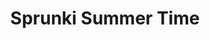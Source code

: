 ---
slug: sprunki-summer-time
title: Sprunki Summer Time
description: "Sprunki Summer Time is an exciting online game. Play for free directly in your browser!"
icon: /images/popular_mods/Sprunki Summer Time.png
url: https://wowtbc.net/sprunkin/summer-time1/index.html
previewImage: /images/popular_mods/Sprunki Summer Time.png
type: popular mods

# SEO配置
seo:
  title: "Sprunki Summer Time - Play Free Online Game | Fun Browser Games"
  description: "Sprunki Summer Time - Play this fun online game for free in your browser. No download required!"
  ogImage: "/images/popular_mods/Sprunki Summer Time.png"
  keywords: "sprunki-summer-time, online game, browser game, free game, popular mods game, play online"

videoUrls:
  - https://www.youtube.com/embed/example1
  - https://www.youtube.com/embed/example2

whyPlay:
  title: "Why Play Sprunki Summer Time?"
  items:
    - "Immersive Gameplay: Sprunki Summer Time offers an engaging and immersive gaming experience that will keep you entertained for hours"
    - "Challenging Levels: Test your skills with increasingly difficult challenges and obstacles"
    - "Beautiful Graphics: Enjoy stunning visuals and smooth animations that bring the game world to life"
    - "Regular Updates: New content and features are added regularly to keep the game fresh and exciting"
    - "Free to Play: Experience all the fun without spending a penny"
    - "Community Features: Connect with other players, share strategies, and compete for high scores"
    - "Cross-Platform: Play on any device with a web browser, no downloads required"

features:
  title: "Key Features of Sprunki Summer Time"
  image: "/images/popular_mods/Sprunki Summer Time.png"
  items:
    - "Intuitive Controls: Easy to learn controls make Sprunki Summer Time accessible for players of all skill levels"
    - "Multiple Game Modes: Enjoy various gameplay options that provide different challenges and experiences"
    - "Character Customization: Personalize your gaming experience with unique characters and items"
    - "Achievement System: Complete special tasks to earn rewards and recognition"
    - "Leaderboards: Compete with players worldwide and see who can achieve the highest scores"

characteristics:
  title: "Game Characteristics"
  image: "/images/popular_mods/Sprunki Summer Time.png"
  items:
    - "Genre: Popular mods game with elements of strategy and skill"
    - "Difficulty: Suitable for both casual gamers and those seeking a challenge"
    - "Play Time: Quick sessions or extended gameplay, depending on your preference"
    - "Art Style: Vibrant and engaging visuals that enhance the gaming experience"
    - "Sound Design: Immersive audio that complements the gameplay perfectly"

info: "Sprunki Summer Time is an exciting online game that offers players a unique and engaging gaming experience. With its intuitive controls, stunning visuals, and challenging gameplay, Sprunki Summer Time provides hours of entertainment for players of all ages and skill levels. Whether you're looking for a quick gaming session during a break or an extended play session, Sprunki Summer Time delivers an immersive experience that will keep you coming back for more. The game features multiple levels of increasing difficulty, ensuring that players are constantly challenged as they progress. With regular updates adding new content and features, Sprunki Summer Time remains fresh and exciting, providing endless entertainment options for its growing community of players."

howToPlayIntro: "Welcome to Sprunki Summer Time! This guide will walk you through the basics and help you master the game. Whether you're a beginner or looking to improve your skills, these tips and instructions will enhance your gaming experience."

howToPlaySteps:
  - title: "Getting Started"
    description: "Begin your Sprunki Summer Time adventure by familiarizing yourself with the controls. Use your keyboard or mouse to navigate through the game interface. The tutorial will guide you through the basic mechanics and help you understand the objectives."
  - title: "Understanding the Objectives"
    description: "In Sprunki Summer Time, your main goal is to progress through levels by completing specific objectives. Each level presents unique challenges that require different strategies and approaches."
  - title: "Mastering the Controls"
    description: "Practice using the controls to improve your precision and reaction time. Sprunki Summer Time requires quick reflexes and strategic thinking to overcome obstacles and defeat opponents."
  - title: "Utilizing Power-ups"
    description: "Collect power-ups throughout the game to enhance your abilities and overcome difficult challenges. Each power-up offers unique advantages that can be crucial for success."
  - title: "Developing Strategies"
    description: "As you progress in Sprunki Summer Time, develop effective strategies for different scenarios. Analyze patterns, anticipate challenges, and adapt your approach to maximize your performance."

faq:
  title: "Frequently Asked Questions about Sprunki Summer Time"
  items:
    - question: "Is Sprunki Summer Time free to play?"
      answer: "Yes, Sprunki Summer Time is completely free to play directly in your web browser. No downloads or purchases are required to enjoy the full game experience."
    - question: "Can I play Sprunki Summer Time on mobile devices?"
      answer: "Yes, Sprunki Summer Time is optimized for both desktop and mobile play. You can enjoy the game on any device with a web browser and internet connection."
    - question: "Are there any in-game purchases?"
      answer: "While Sprunki Summer Time is free to play, there may be optional in-game purchases available for cosmetic items or additional features that don't affect core gameplay."
    - question: "How often is Sprunki Summer Time updated?"
      answer: "The developers regularly update Sprunki Summer Time with new content, features, and improvements based on player feedback and game performance."
    - question: "Can I play Sprunki Summer Time offline?"
      answer: "Currently, Sprunki Summer Time requires an internet connection to play as it's a browser-based online game."
    - question: "Is Sprunki Summer Time suitable for children?"
      answer: "Yes, Sprunki Summer Time is designed to be family-friendly and suitable for players of all ages."
    - question: "How do I report bugs or issues?"
      answer: "If you encounter any problems while playing Sprunki Summer Time, you can report them through the game's support page or contact the developers directly through their website."
    - question: "Still Have Questions?"
      answer: "If you have additional questions about Sprunki Summer Time that aren't covered in this FAQ, please visit our support center or contact our customer service team for assistance."
---